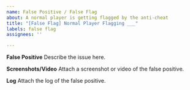 ```yaml
---
name: False Positive / False Flag
about: A normal player is getting flagged by the anti-cheat
title: "[False Flag] Normal Player Flagging ___"
labels: false flag
assignees: ''

---
```


**False Positive**
Describe the issue here.

**Screenshots/Video**
Attach a screenshot or video of the false positive.

**Log**
Attach the log of the false positive.
